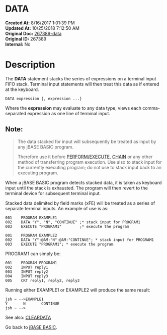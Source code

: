 # DATA

**Created At:** 8/16/2017 1:01:39 PM  
**Updated At:** 10/25/2018 7:12:50 AM  
**Original Doc:** [267389-data](https://docs.jbase.com/36868-jbase-basic/267389-data)  
**Original ID:** 267389  
**Internal:** No  


# Description 

The **DATA** statement stacks the series of expressions on a terminal input FIFO stack. Terminal input statements will then treat this data as if entered at the keyboard.

```
DATA expression {, expression ...}
```

Where the **expression** may evaluate to any data type; views each comma-separated expression as one line of terminal input.

## Note:


> The data stacked for input will subsequently be treated as input by any jBASE BASIC program.
> 
> Therefore use it before [PERFORM/EXECUTE](./../execute), [CHAIN](./../chain) or any other method of transferring program execution. Use also to stack input for the currently executing program; do not use to stack input back to an executing program.


When a jBASE BASIC program detects stacked data, it is taken as keyboard input until the stack is exhausted. The program will then revert to the terminal device for subsequent terminal input.

Stacked data delimited by field marks (xFE) will be treated as a series of separate terminal inputs. An example of use is as:

```
001    PROGRAM EXAMPLE1
002    DATA "Y", "N", "CONTINUE" ;* stack input for PROGRAM1
003    EXECUTE "PROGRAM1"        ;* execute the program

001    PROGRAM EXAMPLE2
002    DATA "Y":@AM:"N":@AM:"CONTINUE"; * stack input for PROGRAM1
003    EXECUTE "PROGRAM1"; * execute the program
```



PROGRAM1 can simply be:

```
001    PROGRAM PROGRAM1
002    INPUT reply1
003    INPUT reply2
004    INPUT reply3
005    CRT reply1, reply2, reply3
```



Running either EXAMPLE1 or EXAMPLE2 will produce the same result:

```
jsh ~ -->EXAMPLE1
Y       N       CONTINUE
jsh ~ -->
```



See also: [CLEARDATA](./../cleardata)

Go back to [jBASE BASIC](./../jbase-basic-programmers-reference-guide).
